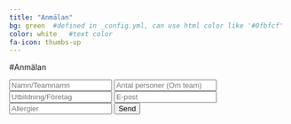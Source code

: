 ```yaml
---
title: "Anmälan"
bg: green  #defined in _config.yml, can use html color like '#0fbfcf'
color: white   #text color
fa-icon: thumbs-up
---
```


#Anmälan

<form method="POST" action="//formspree.io/paul.martin@hiq.se">
    <input type="text" name="name" placeholder="Namn/Teamnamn">
    <input type="text" name="persons" placeholder="Antal personer (Om team)">
    <input type="text" name="company" placeholder="Utbildning/Företag">
    <input type="email" name="_replyto" placeholder="E-post">
    <input type="text" name="allergy" placeholder="Allergier">
    <input type="hidden" name="_subject" value="SmartNorrkoping sign up" />
    <input type="hidden" name="_next" value="http://hiqlabs.se/smartnorrkoping/tack" />
    <input  type="submit" value="Send">
</form>